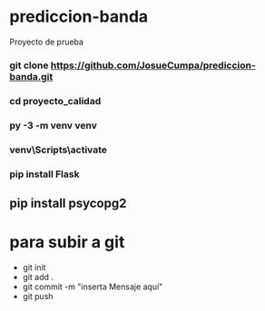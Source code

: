 # prediccion-banda
Proyecto de prueba
### git clone https://github.com/JosueCumpa/prediccion-banda.git
### cd proyecto_calidad
### py -3 -m venv venv
### venv\Scripts\activate
### pip install Flask
## pip install psycopg2 

# para subir a git
* git init
* git add .
* git commit -m "inserta Mensaje aquí"
* git push